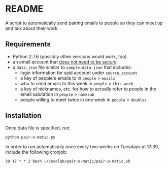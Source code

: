 # README

A script to automatically send pairing emails to people so they can meet up and talk about their work.

## Requirements

* Python 2.7.6 (possibly other versions would work, too)
* an email account that [does not need to be secure](https://support.google.com/accounts/answer/6010255?hl=en)
* a `data.json` file similar to `sample-data.json` that includes:
	- login information for said account under `source_account`
	- a key of people's emails to in `people` > `emails`
	- who to send emails to this week in `people` > `this_week`
	- a key of nicknames, etc. for how to actually refer to people in the email salutation in `people` > `namesub`
	- people willing to meet twice in one week in `people` > `doubles`

## Installation

Once data file is specified, run:

	python pair-o-matic.py

In order to run automatically once every two weeks on Tuesdays at 17:39, include the following cronjob:

	39 17 * * 2 bash ~/cocolab/pair-o-matic/pair-o-matic.sh